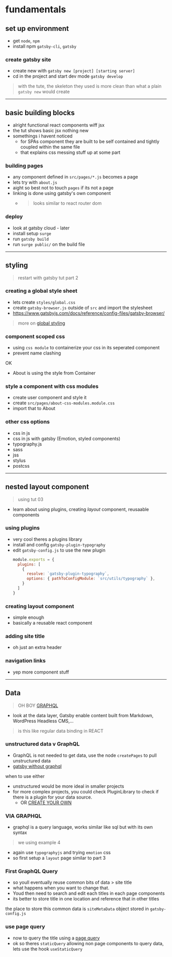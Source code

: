 # fundamentals

## set up environment

- get `node`, `npm`
- install npm `gatsby-cli`, `gatsby`

### create gatsby site

- create new with `gatsby new [project] [starting server]`
- cd in the project and start dev mode `gatsby develop`

> with the tute, the skeleton they used is more clean than what a plain 
> `gatsby new` would create

---

## basic building blocks

- alright functional react components wiff jsx
- the tut shows basic jsx nothing new
- somethings i havent noticed
  - for SPAs component they are built to be self contained and tightly coupled within the same file
  - that explains css messing stuff up at some part

### building pages

- any component defined in `src/pages/*.js` becomes a page
- lets try with `about.js`
- aight so best not to touch `pages` if its not a page
- linking is done using gatsby's own component
  - > looks similar to react router dom

### deploy

- look at gatsby cloud - later
- install setup `surge`
- run `gatsby build`
- run `surge public/` on the build file

--- 

## styling

> restart with gatsby tut part 2

### creating a global style sheet

- lets create `styles/global.css`
- create `gatsby-browser.js` outside of `src` and import the stylesheet
- https://www.gatsbyjs.com/docs/reference/config-files/gatsby-browser/

> more on [global styling](https://www.gatsbyjs.com/docs/how-to/styling/global-css/)

### component scoped css

- using `css module` to containerize your css in its seperated component
- prevent name clashing

OK 
- About is using the style from Container

### style a component with css modules

- create user component and style it
- create `src/pages/about-css-modules.module.css`
- import that to About


### other css options

- css in js
- css in js with gatsby (Emotion, styled components)
- typography.js
- sass
- jss
- stylus
- postcss

---

## nested layout component

> using tut 03

- learn about using plugins, creating *layout* component, reusaable components


### using plugins

- very cool theres a plugins library
- install and config `gatsby-plugin-typography`
- edit `gatsby-config.js` to use the new plugin
  ```js
  module.exports = {
    plugins: [
      {
        resolve: `gatsby-plugin-typography`,
        options: { pathToConfigModule: `src/utils/typography` },
      }
    ]
  }
  ```

### creating layout component

- simple enough
- basically a reusable react component

### adding site title

- oh just an extra header

### navigation links

- yep more component stuff

----

## Data 

> OH BOY [GRAPHQL](https://www.howtographql.com/)

- look at the data layer, Gatsby enable content built from Markdown, WordPress Headless CMS,...

> is this like regular data binding in REACT

### unstructured data v GraphQL

- GraphQL is not needed to get data, use the node `createPages` to pull unstructured data
- [gatsby without graphql](https://www.gatsbyjs.com/docs/how-to/querying-data/using-gatsby-without-graphql/)

when to use either

- unstructured would be more ideal in smaller projects
- for more complex projects, you could check PluginLibrary to check if there is a plugin for your data source.
  - OR [CREATE YOUR OWN](https://www.gatsbyjs.com/docs/creating-plugins/)

### VIA GRAPHQL

- graphql is a query language, works similar like sql but with its own syntax

> we using example 4

- again use `typographyjs` and trying `emotion` css
- so first setup a `layout` page similar to part 3


### First GraphQL Query

- so youll eventually reuse common bits of data > site title
- what happens when you want to change that.
- Youd then need to search and edit each titles in each page components
- its better to store title in one location and reference that in other titles

the place to store this common data is `siteMetaData` object stored in `gatsby-config.js`

### use page query

- now to query the title using a [page query](https://www.gatsbyjs.com/docs/how-to/querying-data/page-query/)
- ok so theres `staticQuery` allowing non page components to query data, lets use the hook `useStaticQuery`